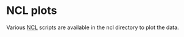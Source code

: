 # NCL plots

Various [NCL](http://ncl.ucar.edu) scripts are available in the ncl directory to plot the data.
